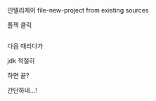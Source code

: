 <p>인텔리제이 
file-new-project from existing sources</p>
<p>플젝 클릭</p>
<p><img alt="" src="https://velog.velcdn.com/images/kkikki/post/638d2ae5-51b0-452d-986d-130b0a6d8cbe/image.png" /></p>
<p>다음 때리다가
<img alt="" src="https://velog.velcdn.com/images/kkikki/post/981c3941-d9d4-4418-95a7-33e0a93ebf76/image.png" /></p>
<p>jdk 적절히</p>
<p>하면 끝?</p>
<p>간단하네...!</p>